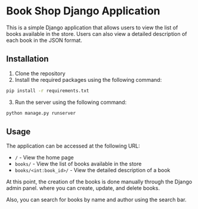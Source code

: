 # Book Shop Django Application
This is a simple Django application that allows users to view 
the list of books available in the store. Users can also view
a detailed description of each book in the JSON format.

## Installation
1. Clone the repository
2. Install the required packages using the following command:
```bash
pip install -r requirements.txt
```
3. Run the server using the following command:
```bash
python manage.py runserver
```

## Usage
The application can be accessed at the following URL:
- `/` - View the home page
- `books/` - View the list of books available in the store
- `books/<int:book_id>/` - View the detailed description of a book

At this point, the creation of the books is done manually through the Django admin panel.
where you can create, update, and delete books.

Also, you can search for books by name and author using the search bar.

